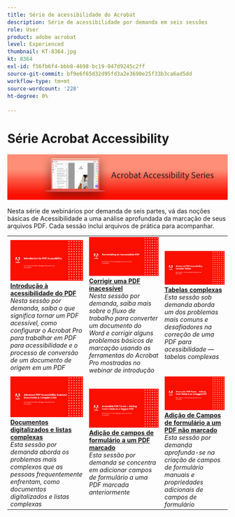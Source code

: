 ```yaml
---
title: Série de acessibilidade do Acrobat
description: Série de acessibilidade por demanda em seis sessões
role: User
product: adobe acrobat
level: Experienced
thumbnail: KT-8364.jpg
kt: 8364
exl-id: f56fb6f4-bbb8-4698-bc19-047d9245c2ff
source-git-commit: bf9e6f65d32d95fd3a2e3690e25f33b3ca6ad5dd
workflow-type: tm+mt
source-wordcount: '228'
ht-degree: 0%

---
```


# Série Acrobat Accessibility

![Imagem da série Acrobat Accessibility](../assets/Hero_Accessibility.png)

Nesta série de webinários por demanda de seis partes, vá das noções básicas de Acessibilidade a uma análise aprofundada da marcação de seus arquivos PDF. Cada sessão inclui arquivos de prática para acompanhar.

<table style="table-layout:fixed">
<tr>
  <td>
    <a href="accessibilitysession1.md">
      <img alt="Introdução à acessibilidade do PDF" src="../assets/Accessibilitysession1_1280.png" />
    </a>
    <div>
    <a href="accessibilitysession1.md"><strong>Introdução à acessibilidade do PDF</strong></a>
    </div>
    <em>Nesta sessão por demanda, saiba o que significa tornar um PDF acessível, como configurar o Acrobat Pro para trabalhar em PDF para acessibilidade e o processo de conversão de um documento de origem em um PDF</em>
    <br>
  </td>
  <td>
    <a href="accessibilitysession2.md">
      <img alt="Corrigir uma PDF inacessível" src="../assets/Accessibilitysession2_1280.png" />
    </a>
    <div>
    <a href="accessibilitysession2.md"><strong>Corrigir uma PDF inacessível</strong></a>
    </div>
    <em>Nesta sessão por demanda, saiba mais sobre o fluxo de trabalho para converter um documento do Word e corrigir alguns problemas básicos de marcação usando as ferramentas do Acrobat Pro mostradas no webinar de introdução</em>
    <br>
  </td>  
  <td>
    <a href="accessibilitysession3.md">
      <img alt="Tabelas complexas" src="../assets/Accessibilitysession3_1280.png" />
    </a>
    <div>
    <a href="accessibilitysession3.md"><strong>Tabelas complexas</strong></a>
    </div>
    <em>Esta sessão sob demanda aborda um dos problemas mais comuns e desafiadores na correção de uma PDF para acessibilidade — tabelas complexas</em>
    <br>
  </td>
</tr>
<tr>
  <td>
    <a href="accessibilitysession4.md">
      <img alt="Documentos digitalizados e listas complexas" src="../assets/Accessibilitysession4_1280.png" />
    </a>
    <div>
    <a href="accessibilitysession4.md"><strong>Documentos digitalizados e listas complexas</strong></a>
    </div>
    <em>Esta sessão por demanda aborda os problemas mais complexos que as pessoas frequentemente enfrentam, como documentos digitalizados e listas complexas</em>
    <br>
  </td>
  <td>
    <a href="accessibilitysession5.md">
      <img alt="Adição de campos de formulário a um PDF marcado" src="../assets/Accessibilitysession5_1280.png" />
    </a>
    <div>
    <a href="accessibilitysession5.md"><strong>Adição de campos de formulário a um PDF marcado</strong></a>
    </div>
    <em>Esta sessão por demanda se concentra em adicionar campos de formulário a uma PDF marcada anteriormente</em>
    <br>
  </td>  
  <td>
    <a href="accessibilitysession6.md">
      <img alt="Adição de campos de formulário a um PDF não marcado" src="../assets/Accessibilitysession6_1280.png" />
    </a>
    <div>
    <a href="accessibilitysession6.md"><strong>Adição de Campos de formulário a um PDF não marcado</strong></a>
    </div>
    <em>Esta sessão por demanda aprofunda-se na criação de campos de formulário manuais e propriedades adicionais de campos de formulário</em>
    <br>
  </td> 
</tr>
</table>
